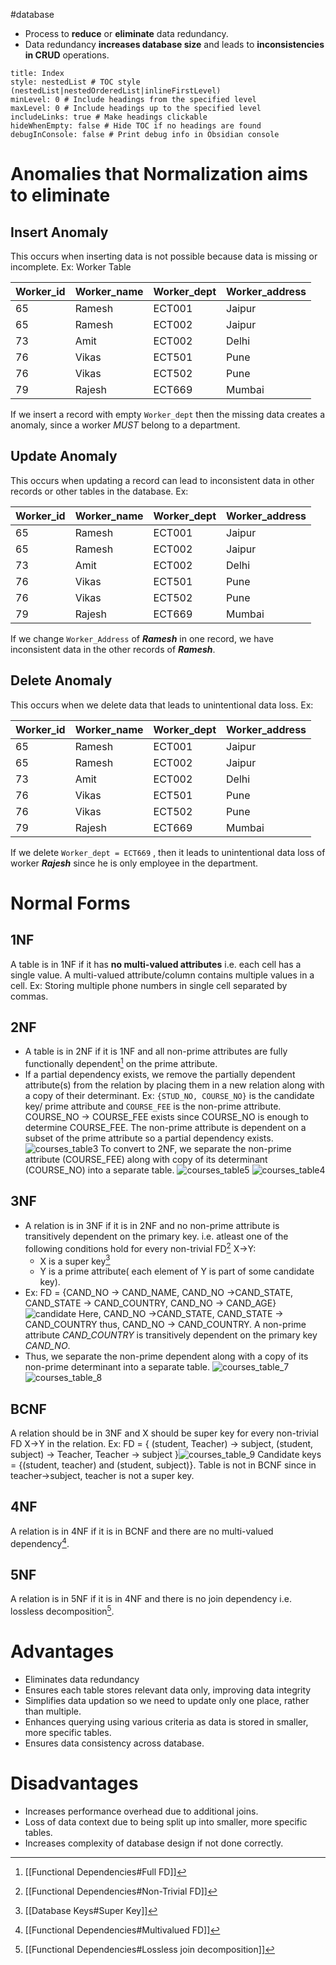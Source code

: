 #database 
+ Process to **reduce** or **eliminate** data redundancy.
+ Data redundancy **increases database size** and leads to **inconsistencies in CRUD** operations.

```table-of-contents
title: Index
style: nestedList # TOC style (nestedList|nestedOrderedList|inlineFirstLevel)
minLevel: 0 # Include headings from the specified level
maxLevel: 0 # Include headings up to the specified level
includeLinks: true # Make headings clickable
hideWhenEmpty: false # Hide TOC if no headings are found
debugInConsole: false # Print debug info in Obsidian console
```
# Anomalies that Normalization aims to eliminate
## Insert Anomaly

This occurs when inserting data is not possible because data is missing or incomplete.
Ex: Worker Table

| Worker_id | Worker_name | Worker_dept | Worker_address |
| --------- | ----------- | ----------- | -------------- |
| 65        | Ramesh      | ECT001      | Jaipur         |
| 65        | Ramesh      | ECT002      | Jaipur         |
| 73        | Amit        | ECT002      | Delhi          |
| 76        | Vikas       | ECT501      | Pune           |
| 76        | Vikas       | ECT502      | Pune           |
| 79        | Rajesh      | ECT669      | Mumbai         |
If we insert a record with empty `Worker_dept` then the missing data creates a anomaly, since a worker *MUST* belong to a department.
## Update Anomaly

This occurs when updating a record can lead to inconsistent data in other records or other tables in the database.
Ex:

| Worker_id | Worker_name | Worker_dept | Worker_address |
| --------- | ----------- | ----------- | -------------- |
| 65        | Ramesh      | ECT001      | Jaipur         |
| 65        | Ramesh      | ECT002      | Jaipur         |
| 73        | Amit        | ECT002      | Delhi          |
| 76        | Vikas       | ECT501      | Pune           |
| 76        | Vikas       | ECT502      | Pune           |
| 79        | Rajesh      | ECT669      | Mumbai         |
If we change `Worker_Address` of ***Ramesh*** in one record, we have inconsistent data in the other records of ***Ramesh***.
## Delete Anomaly

This occurs when we delete data that leads to unintentional data loss.
Ex:

| Worker_id | Worker_name | Worker_dept | Worker_address |
| --------- | ----------- | ----------- | -------------- |
| 65        | Ramesh      | ECT001      | Jaipur         |
| 65        | Ramesh      | ECT002      | Jaipur         |
| 73        | Amit        | ECT002      | Delhi          |
| 76        | Vikas       | ECT501      | Pune           |
| 76        | Vikas       | ECT502      | Pune           |
| 79        | Rajesh      | ECT669      | Mumbai         |
If we delete `Worker_dept = ECT669` , then it leads to unintentional data loss of worker ***Rajesh*** since he is only employee in the department.

# Normal Forms

## 1NF

A table is in 1NF if it has **no multi-valued attributes** i.e. each cell has a single value.
A multi-valued attribute/column contains multiple values in a cell.
Ex: Storing multiple phone numbers in single cell separated by commas.

## 2NF

+ A table is in 2NF if it is 1NF and all non-prime attributes are fully functionally dependent[^1] on the prime attribute.
+ If a partial dependency exists, we remove the partially dependent attribute(s) from the relation by placing them in a new relation along with a copy of their determinant.
Ex: `{STUD_NO, COURSE_NO}` is the candidate key/ prime attribute and `COURSE_FEE` is the non-prime attribute. COURSE_NO $\rightarrow$ COURSE_FEE exists since COURSE_NO is enough to determine COURSE_FEE. The non-prime attribute is dependent on a subset of the prime attribute so a partial dependency exists.
![courses_table3](https://media.geeksforgeeks.org/wp-content/uploads/20250108151428253795/courses_table3.webp)
To convert to 2NF, we separate the non-prime attribute (COURSE_FEE) along with copy of its determinant (COURSE_NO) into a separate table.
![courses_table5](https://media.geeksforgeeks.org/wp-content/uploads/20250108151615641852/courses_table5.webp)
![courses_table4](https://media.geeksforgeeks.org/wp-content/uploads/20250108151633723773/courses_table4.webp)

## 3NF
+ A relation is in 3NF if it is in 2NF and no non-prime attribute is transitively dependent on the primary key. i.e. atleast one of the following conditions hold for every non-trivial FD[^2] X$\rightarrow$Y:
	+ X is a super key[^3]
	+ Y is a prime attribute( each element of Y is part of some candidate key).
+ Ex: FD = {CAND_NO $\rightarrow$ CAND_NAME, CAND_NO $\rightarrow$CAND_STATE, CAND_STATE $\rightarrow$ CAND_COUNTRY, CAND_NO $\rightarrow$ CAND_AGE}![candidate](https://media.geeksforgeeks.org/wp-content/uploads/20250108155404622708/candidate.webp)
Here, CAND_NO $\rightarrow$CAND_STATE,  CAND_STATE $\rightarrow$ CAND_COUNTRY thus, CAND_NO $\rightarrow$ CAND_COUNTRY. A non-prime attribute *CAND_COUNTRY* is transitively dependent on the primary key *CAND_NO*. 
+ Thus, we separate the non-prime dependent along with a copy of its non-prime determinant into a separate table.
![courses_table_7](https://media.geeksforgeeks.org/wp-content/uploads/20250108160049760531/courses_table_7.webp)
![courses_table_8](https://media.geeksforgeeks.org/wp-content/uploads/20250108160118089197/courses_table_8.webp)

## BCNF
A relation should be in 3NF and X should be super key for every non-trivial FD X$\rightarrow$Y in the relation.
Ex: FD = { (student, Teacher) $\rightarrow$ subject, (student, subject) $\rightarrow$ Teacher, Teacher $\rightarrow$ subject }![courses_table_9](https://media.geeksforgeeks.org/wp-content/uploads/20250108163223207532/courses_table_9.webp)
Candidate keys = {(student, teacher) and (student, subject)}. Table is not in BCNF since in teacher$\rightarrow$subject, teacher is not a super key.

## 4NF
A relation is in 4NF if it is in BCNF and there are no multi-valued dependency[^4].

## 5NF
A relation is in 5NF if it is in 4NF and there is no join dependency i.e. lossless decomposition[^5].

# Advantages
+ Eliminates data redundancy
+ Ensures each table stores relevant data only, improving data integrity
+ Simplifies data updation so we need to update only one place, rather than multiple.
+ Enhances querying using various criteria as data is stored in smaller, more specific tables.
+ Ensures data consistency across database.

# Disadvantages
+ Increases performance overhead due to additional joins.
+ Loss of data context due to being split up into smaller, more specific tables.
+ Increases complexity of database design if not done correctly.

[^1]: [[Functional Dependencies#Full FD]]

[^2]: [[Functional Dependencies#Non-Trivial FD]]

[^3]: [[Database Keys#Super Key]]

[^4]: [[Functional Dependencies#Multivalued FD]]

[^5]: [[Functional Dependencies#Lossless join decomposition]]
